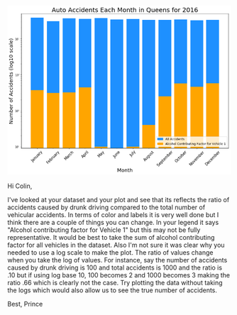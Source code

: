 ![plot](andrusplot.png)

Hi Colin,

I've looked at your dataset and your plot and see that its reflects the ratio of accidents caused by drunk driving compared to the total number of vehicular accidents. In terms of color and labels it is very well done but I think there are a couple of things you can change. In your legend it says "Alcohol contributing factor for Vehicle 1" but this may not be fully representative. It would be best to take the sum of alcohol contributing factor for all vehicles in the dataset. Also I'm not sure it was clear why you needed to use a log scale to make the plot. The ratio of values change when you take the log of values. For instance, say the number of accidents caused by drunk driving is 100 and total accidents is 1000 and the ratio is .10 but if using log base 10, 100 becomes 2 and 1000 becomes 3 making the ratio .66 which is clearly not the case. Try plotting the data without taking the logs which would also allow us to see the true number of accidents.

Best,
Prince